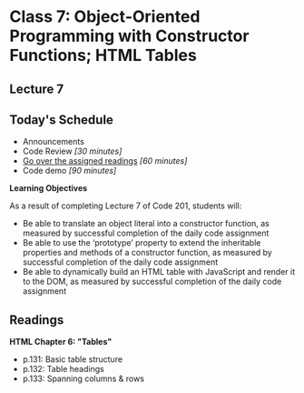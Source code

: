 # Class 7: Object-Oriented Programming with Constructor Functions; HTML Tables

<a id="top"></a>
## Lecture 7

## Today's Schedule
- Announcements
- Code Review *[30 minutes]*
- [Go over the assigned readings](#readings) *[60 minutes]*
- Code demo *[90 minutes]*

**Learning Objectives**

As a result of completing Lecture 7 of Code 201, students will:
- Be able to translate an object literal into a constructor function, as measured by successful completion of the daily code assignment
- Be able to use the ‘prototype’ property to extend the inheritable properties and methods of a constructor function, as measured by successful completion of the daily code assignment
- Be able to dynamically build an HTML table with JavaScript and render it to the DOM, as measured by successful completion of the daily code assignment

<a id="readings"></a>

## Readings

**HTML Chapter 6: "Tables"**

- p.131: Basic table structure
- p.132: Table headings
- p.133: Spanning columns & rows